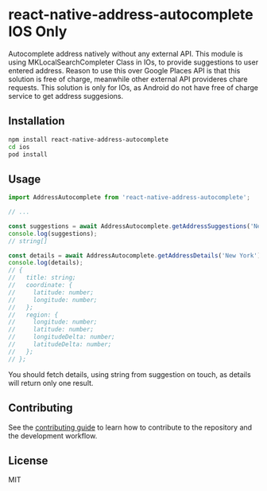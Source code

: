 # react-native-address-autocomplete IOS Only

Autocomplete address natively without any external API.
This module is using MKLocalSearchCompleter Class in IOs, to provide suggestions to user entered address.
Reason to use this over Google Places API is that this solution is free of charge, meanwhile other external API provideres chare requests.
This solution is only for IOs, as Android do not have free of charge service to get address suggesions.

## Installation

```sh
npm install react-native-address-autocomplete
cd ios
pod install
```

## Usage

```js
import AddressAutocomplete from 'react-native-address-autocomplete';

// ...

const suggestions = await AddressAutocomplete.getAddressSuggestions('New York');
console.log(suggestions);
// string[]

const details = await AddressAutocomplete.getAddressDetails('New York');
console.log(details);
// {
//   title: string;
//   coordinate: {
//     latitude: number;
//     longitude: number;
//   };
//   region: {
//     longitude: number;
//     latitude: number;
//     longitudeDelta: number;
//     latitudeDelta: number;
//   };
// };
```

You should fetch details, using string from suggestion on touch, as details will return only one result.

## Contributing

See the [contributing guide](CONTRIBUTING.md) to learn how to contribute to the repository and the development workflow.

## License

MIT
